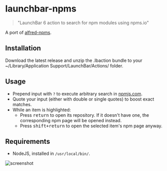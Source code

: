 # launchbar-npms

> "LaunchBar 6 action to search for npm modules using npms.io"

A port of [alfred-npms](https://github.com/sindresorhus/alfred-npms).

## Installation

Download the latest release and unzip the .lbaction bundle to your ~/Library/Application Support/LaunchBar/Actions/ folder.

## Usage

- Prepend input with `?` to execute arbitrary search in [npmjs.com](https://www.npmjs.com/).
- Quote your input (either with double or single quotes) to boost exact matches.
- While an item is highlighted:
    - Press <kbd>return</kbd> to open its repository. If it doesn't have one, the corresponding npm page will be opened instead.
    - Press <kbd>shift+return</kbd> to open the selected item's npm page anyway.

## Requirements

- NodeJS, installed in `/usr/local/bin/`.

![screenshot](screenshot.png?raw=true)
